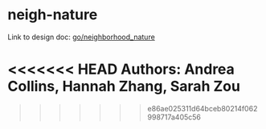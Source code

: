 # neigh-nature

Link to design doc: [go/neighborhood_nature](https://docs.google.com/document/d/1BnRnIR6EMvhhJG4jlYIN1QwnX7rDls_Fsa_Vs0WV-bc/edit)

<<<<<<< HEAD
Authors: Andrea Collins, Hannah Zhang, Sarah Zou
=======
>>>>>>> e86ae025311d64bceb80214f062998717a405c56
